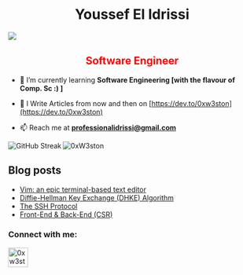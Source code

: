 <h1 align="center">Youssef El Idrissi</h1>
<p><img align="left" src="https://komarev.com/ghpvc/?username=0xW3ston&color=blueviolet"/></p>
<br/>
<h2 align="center" style="color: red;">Software Engineer</h2>

- 🌱 I’m currently learning **Software Engineering [with the flavour of Comp. Sc :) ]**

- 📝 I Write Articles from now and then on [https://dev.to/0xw3ston](https://dev.to/0xw3ston)

- 📫 Reach me at **professionalidrissi@gmail.com**

<p><img align="left" src="https://github-readme-streak-stats.herokuapp.com?user=0xW3ston&theme=burnt-neon&hide_border=true" alt="GitHub Streak" /></p>
<p><img align="center" src="https://github-readme-stats.vercel.app/api?username=0xW3ston&show_icons=true&theme=tokyonight&locale=en" alt="0xW3ston" /></p>

## Blog posts
<!-- BLOG-POST-LIST:START -->
- [Vim: an epic terminal-based text editor](https://dev.to/techlabma/vim-an-epic-terminal-based-text-editor-4p9m)
- [Diffie-Hellman Key Exchange &lpar;DHKE&rpar; Algorithm](https://dev.to/techlabma/diffie-hellman-key-exchange-dhke-algorithm-505b)
- [The SSH Protocol](https://dev.to/0xw3ston/the-ssh-protocol-1k1e)
- [Front-End &amp; Back-End &lpar;CSR&rpar;](https://dev.to/0xw3ston/front-end-back-end-csr-2lj2)
<!-- BLOG-POST-LIST:END -->

<h3 align="left">Connect with me:</h3>
<p align="left">

<a href="https://dev.to/0xw3ston" target="blank"><img align="center" src="https://raw.githubusercontent.com/FortAwesome/Font-Awesome/f0c25837a3fe0e03783b939559e088abcbfb3c4b/svgs/brands/dev.svg" alt="0xw3ston" height="40" width="40" /></a>
</p>
